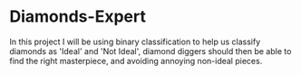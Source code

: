 # Diamonds-Expert
In this project I will be using binary classification to help us classify diamonds as 'Ideal' and 'Not Ideal', diamond diggers should then be able to find the right masterpiece, and avoiding annoying non-ideal pieces.

